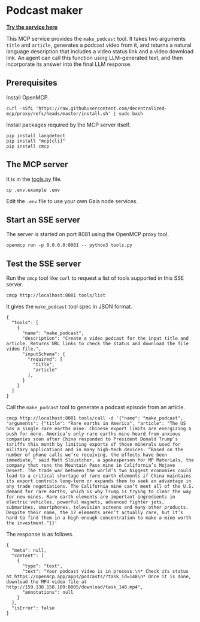 # Podcast maker

**[Try the service here](https://openmcp.app/apps/podcasts/)**

This MCP service provides the `make_podcast` tool. It takes two arguments `title` and `article`, generates a podcast video from it, and returns a natural language description that includes a video status link and a video download link. An agent can call this function using LLM-generated text, and then incorporate its answer into the final LLM response.

## Prerequisites

Install OpenMCP.

```
curl -sSfL 'https://raw.githubusercontent.com/decentralized-mcp/proxy/refs/heads/master/install.sh' | sudo bash
```

Install packages required by the MCP server itself.

```
pip install langdetect
pip install "mcp[cli]"
pip install cmcp
```

## The MCP server

It is in the [tools.py](tools.py) file.

```
cp .env.example .env
```

Edit the `.env` file to use your own Gaia node services.

## Start an SSE server

The server is started on port 8081 using the OpenMCP proxy tool.

```
openmcp run -p 0.0.0.0:8081 -- python3 tools.py
```

## Test the SSE server

Run the `cmcp` tool like `curl` to request a list of tools supported in this SSE server.

```
cmcp http://localhost:8081 tools/list
```

It gives the `make_podcast` tool spec in JSON format.

```
{
  "tools": [
    {
      "name": "make_podcast",
      "description": "Create a video podcast for the input title and article. Returns URL links to check the status and download the file video file.",
      "inputSchema": {
        "required": [
          "title",
          "article"
        ],
      }
    }
  ]
}
```

Call the `make_podcast` tool to generate a podcast episode from an article.

```
cmcp http://localhost:8081 tools/call -d '{"name": "make_podcast", "arguments": {"title": "Rare earths in America", "article": "The US has a single rare earths mine. Chinese export limits are energizing a push for more. America’s only rare earths mine heard from anxious companies soon after China responded to President Donald Trump’s tariffs this month by limiting exports of those minerals used for military applications and in many high-tech devices. “Based on the number of phone calls we’re receiving, the effects have been immediate,” said Matt Sloustcher, a spokesperson for MP Materials, the company that runs the Mountain Pass mine in California’s Mojave Desert. The trade war between the world’s two biggest economies could lead to a critical shortage of rare earth elements if China maintains its export controls long-term or expands them to seek an advantage in any trade negotiations. The California mine can’t meet all of the U.S. demand for rare earths, which is why Trump is trying to clear the way for new mines. Rare earth elements are important ingredients in electric vehicles, powerful magnets, advanced fighter jets, submarines, smartphones, television screens and many other products. Despite their name, the 17 elements aren’t actually rare, but it’s hard to find them in a high enough concentration to make a mine worth the investment."}}'
```

The response is as follows.

```
{
  "meta": null,
  "content": [
    {
      "type": "text",
      "text": "Your podcast video is in process.\n* Check its status at https://openmcp.app/apps/podcasts/?task_id=148\n* Once it is done, download the MP4 video file at http://159.138.158.109:8005/download/task_148.mp4",
      "annotations": null
    }
  ],
  "isError": false
}
```

